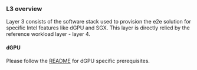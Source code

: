 ### L3 overview
Layer 3 consists of the software stack used to provision the e2e solution for specific Intel features like dGPU and SGX. This layer is directly relied by the reference workload layer - layer 4.

#### dGPU
Please follow the [README](https://github.com/intel/intel-technology-enabling-for-openshift/blob/main/e2e/dgpu/README.md) for dGPU specific prerequisites.
